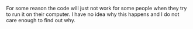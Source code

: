 For some reason the code will just not work for some people when they try to run it on their computer. I have no idea why this happens and I do not care enough to find out why. 

